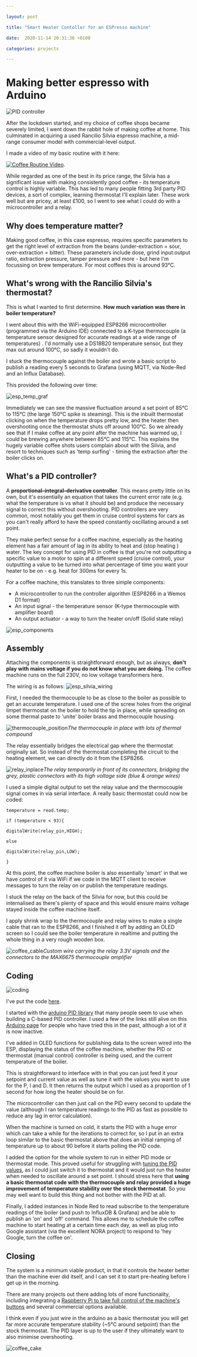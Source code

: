 ```yaml
---

layout: post

title: "Smart Heater Contoller for an ESPresso machine"

date:  2020-11-14 20:31:36 +0100

categories: projects

---
```

# Making better espresso with Arduino

![PID controller](/images/esp_pidcontroller.jpg)

After the lockdown started, and my choice of coffee shops became severely limited, I went down the rabbit hole of making coffee at home. This culminated in acquiring a used Rancilio Silvia espresso machine, a mid-range consumer model with commercial-level output. 

I made a video of my basic routine with it here:

 [![Coffee Routine Video](https://img.youtube.com/vi/yxev1ShIvpU/0.jpg)](https://youtu.be/yxev1ShIvpU).

While regarded as one of the best in its price range, the Silvia has a significant issue with making consistently good coffee - its temperature control is highly variable. This has led to many people fitting 3rd party PID devices, a sort of complex, learning thermostat I'll explain later. These work well but are pricey, at least £100, so I went to see what I could do with a microcontroller and a relay.



## Why does temperature matter?

Making good coffee, in this case espresso, requires specific parameters to get the right level of extraction from the beans (under-extraction = sour, over-extraction = bitter). These parameters include dose, grind input:output ratio, extraction pressure, tamper pressure and more - but here I'm focussing on brew temperature. For most coffees this is around 93°C.



## What's wrong with the Rancilio Silvia's thermostat?

This is what I wanted to first determine. **How much variation was there in boiler temperature?**

I went about this with the WiFi-equipped ESP8266 microcontroller (programmed via the Arduino IDE) connected to a K-type thermocouple (a temperature sensor designed for accurate readings at a wide range of temperatures) . I'd normally use a DS18B20 temperature sensor, but they max out around 100°C, so sadly it wouldn't do.

I stuck the thermocouple against the boiler and wrote a basic script to publish a reading every 5 seconds to Grafana (using MQTT, via Node-Red and an Influx Database).

This provided the following over time:

![esp_temp_graf](/images/esp_temp_graf.jpg)

Immediately we can see the massive fluctuation around a set point of 85°C to 115°C (the large 150°C spike is steaming). This is the inbuilt thermostat clicking on when the temperature drops pretty low, and the heater then overshooting once the thermostat shuts off around 100°C. So we already see that if I make coffee at any point after the machine has warmed up, I could be brewing anywhere between 85°C and 115°C. This explains the hugely variable coffee shots users complain about with the Silvia, and resort to techniques such as 'temp surfing' - timing the extraction after the boiler clicks on.

## What's a PID controller?

A **proportional–integral–derivative controller**. This means pretty little on its own, but it's essentially an equation that takes the current error rate (e.g. what the temperature is vs what it should be) and produce the necessary signal to correct this without overshooting. PID controllers are very common, most notably you get them in cruise control systems for cars as you can't really afford to have the speed constantly oscillating around a set point. 

They make perfect sense for a coffee machine, especially as the heating element has a fair amount of lag in its ability to heat and (stop heating ) water. The key concept for using PID in coffee is that you're not outputting a specific value to a motor to spin at a different speed (cruise control), your outputting a value to be turned into what percentage of time you want your heater to be on - e.g. heat for 300ms for every 1s.

For a coffee machine, this translates to three simple components:

- A microcontroller to run the controller algorithm (ESP8266 in a Wemos D1 format)
- An input signal - the temperature sensor (K-type thermocouple with amplifier board)
- An output actuator - a way to turn the heater on/off (Solid state relay)

![esp_components](/images/esp_comp.jpg)



## Assembly

Attaching the components is straightforward enough, but as always, **don't play with mains voltage if you do not know what you are doing.** The coffee machine runs on the full 230V, no low voltage transformers here.

The wiring is as follows:
![esp_silvia_wiring](/images/esp_coffee_wiring.png)


First, I needed the thermocouple to be as close to the boiler as possible to get an accurate temperature. I used one of the screw holes from the original limpet thermostat on the boiler to hold the tip in place, while spreading on some thermal paste to 'unite' boiler brass and thermocouple housing. 

![thermocouple_position](/images/esp_thermocouple.jpg)_The thermocouple in place with lots of thermal compound_

The relay essentially bridges the electrical gap where the thermostat originally sat. So instead of the thermostat completing the circuit to the heating element, we can directly do it from the ESP8266. 

![relay_inplace](/images/esp_relay.jpg)_The relay temporarily in front of its connectors, bridging the grey, plastic connectors with its high voltage side (blue & orange wires)_

I used a simple digital output to set the relay value and the thermocouple signal comes in via serial interface. A really basic thermostat could now be coded:

`temperature = read.temp;`

`if (temperature < 93){`

`digitalWrite(relay_pin,HIGH);`

`else` 

`digitalWrite(relay_pin,LOW);`

`}`



At this point, the coffee machine boiler is also essentially 'smart' in that we have control of it via WiFi if we code in the MQTT client to receive messages to turn the relay on or publish the temperature readings.

I stuck the relay on the back of the Silvia for now, but this could be internalised as there's plenty of space and this would ensure mains voltage stayed inside the coffee machine itself.

I apply shrink wrap to the thermocouple and relay wires to make a single cable that ran to the ESP8266, and I finished it off by adding an OLED screen so I could see the boiler temperature in realtime and putting the whole thing in a very rough wooden box.

![coffee_cable](/images/esp_wire.jpg)_Custom wire carrying the relay 3.3V signals and the connectors to the MAX6675 thermocouple amplifier_

## Coding

![coding](/images/esp_coding.jpg)

I've put the code [here](https://github.com/optimalprimate/coffee-pid/blob/main/Coffee_PID_and_Manual.ino). 

I started with the [arduino PID library](https://github.com/br3ttb/Arduino-PID-Library/) that many people seem to use when building a C-based PID controller. I used a few of the links still alive on this [Arduino page](https://playground.arduino.cc/Main/BarebonesPIDForEspresso/) for people who have tried this in the past, although a lot of it is now inactive. 

I've added in OLED functions for publishing data to the screen wired into the ESP, displaying the status of the coffee machine, whether the PID or thermostat (manual control) controller is being used, and the current temperature of the boiler.

This is straightforward to interface with in that you can just feed it your setpoint and current value as well as tune it with the values you want to use for the P, I and D. It then returns the output which I used as a proportion of 1 second for how long the heater should be on for. 

The microcontroller can then just call on the PID every second to update the value (although I ran temperature readings to the PID as fast as possible to reduce any lag in error calculation).

When the machine is turned on cold, it starts the PID with a huge error which can take a while for the iterations to correct for, so I put in an extra loop similar to the basic thermostat above that does an initial ramping of temperature up to about 90 before it starts polling the PID code.

I added the option for the whole system to run in either PID mode or thermostat mode. This proved useful for struggling with [tuning the PID values](https://www.home-barista.com/tips/coffee-guys-oversimplified-guide-to-setting-your-pid-t11027.html), as I could just switch it to thermostat and it would just run the heater when needed to oscillate around a set point. I should stress here that **using a basic thermostat code with the thermocouple and relay provided a huge improvement of temperature stability over the stock thermostat**. So you may well want to build this thing and not bother with the PID at all.

Finally, I added instances in Node Red to read subscribe to the temperature readings of the boiler (and push to InfluxDB & Grafana) and be able to publish an 'on' and 'off' command. This allows me to schedule the coffee machine to start heating at a certain time each day, as well as plug into Google assistant (via the excellent NORA project) to respond to 'hey Google, turn the coffee on'.

## Closing

The system is a minimum viable product, in that it controls the heater better than the machine ever did itself, and I can set it to start pre-heating before I get up in the morning. 

There are many projects out there adding lots of more functionality, including integrating a [Raspberry Pi to take full control of the machine's buttons](https://github.com/brycesub/silvia-pi) and several commercial options available.

I think even if you just wire in the arduino as a basic thermostat you will get far more accurate temperature stability (~5°C around setpoint) than the stock thermostat. The PID layer is up to the user if they ultimately want to also minimise overshooting.

![coffee_cake](/images/esp_coffeecake.jpg)